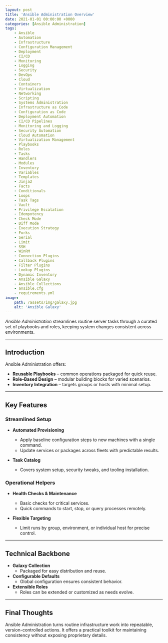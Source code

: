 ```yaml
---
layout: post
title: 'Ansible Administration Overview'
date: 2021-01-01 00:00:00 +0000
categories: [Ansible Administration]
tags:
    - Ansible
    - Automation
    - Infrastructure
    - Configuration Management
    - Deployment
    - CI/CD
    - Monitoring
    - Logging
    - Security
    - DevOps
    - Cloud
    - Containers
    - Virtualization
    - Networking
    - Scripting
    - Systems Administration
    - Infrastructure as Code
    - Configuration as Code
    - Deployment Automation
    - CI/CD Pipelines
    - Monitoring and Logging
    - Security Automation
    - Cloud Automation
    - Virtualization Management
    - Playbooks
    - Roles
    - Tasks
    - Handlers
    - Modules
    - Inventory
    - Variables
    - Templates
    - Jinja2
    - Facts
    - Conditionals
    - Loops
    - Task Tags
    - Vault
    - Privilege Escalation
    - Idempotency
    - Check Mode
    - Diff Mode
    - Execution Strategy
    - Forks
    - Serial
    - Limit
    - SSH
    - WinRM
    - Connection Plugins
    - Callback Plugins
    - Filter Plugins
    - Lookup Plugins
    - Dynamic Inventory
    - Ansible Galaxy
    - Ansible Collections
    - ansible.cfg
    - requirements.yml
image:
    path: /assets/img/galaxy.jpg
    alt: 'Ansible Galaxy'
---
```


_Ansible Administration_ streamlines routine server tasks through a curated set of playbooks and roles, keeping system changes consistent across environments.

---

## Introduction

Ansible Administration offers:

-   **Reusable Playbooks** – common operations packaged for quick reuse.
-   **Role-Based Design** – modular building blocks for varied scenarios.
-   **Inventory Integration** – targets groups or hosts with minimal setup.

---

## Key Features

### Streamlined Setup

-   **Automated Provisioning**

    -   Apply baseline configuration steps to new machines with a single command.
    -   Update services or packages across fleets with predictable results.

-   **Task Catalog**
    -   Covers system setup, security tweaks, and tooling installation.

### Operational Helpers

-   **Health Checks & Maintenance**

    -   Basic checks for critical services.
    -   Quick commands to start, stop, or query processes remotely.

-   **Flexible Targeting**
    -   Limit runs by group, environment, or individual host for precise control.

---

## Technical Backbone

-   **Galaxy Collection**
    -   Packaged for easy distribution and reuse.
-   **Configurable Defaults**
    -   Global configuration ensures consistent behavior.
-   **Extensible Roles**
    -   Roles can be extended or customized as needs evolve.

---

## Final Thoughts

Ansible Administration turns routine infrastructure work into repeatable, version-controlled actions. It offers a practical toolkit for maintaining consistency without exposing proprietary details.
